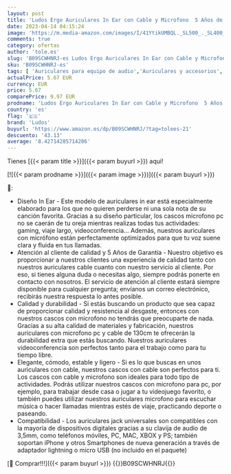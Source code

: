```yaml
---
layout: post
title: 'Ludos Ergo Auriculares In Ear con Cable y Microfono  5 Años de Garantía  Cascos con Cable Jack 3 5mm Auriculares Aislantes Ruido  Cascos Musica con Graves Potentes  Cascos para iPhone  Samsung  Mi'
date: 2023-04-14 04:15:24
image: 'https://m.media-amazon.com/images/I/41YtikUMBQL._SL500_._SL400_.jpg'
comments: true
category: ofertas
author: 'tole.es'
slug: 'B09SCWHNRJ-es Ludos Ergo Auriculares In Ear con Cable y Microfono 5 Años...'
sku: 'B09SCWHNRJ-es'
tags: [ 'Auriculares para equipo de audio','Auriculares y accesorios','Electrónica','iphone','ludos','🇪🇸', ]
actualPrice: 5.67 EUR
currency: EUR
price: 5.67
comparePrice: 9.97 EUR
prodname: 'Ludos Ergo Auriculares In Ear con Cable y Microfono  5 Años de Garantía  Cascos con Cable Jack 3 5mm Auriculares Aislantes Ruido  Cascos Musica con Graves Potentes  Cascos para iPhone  Samsung  Mi'
country: 'es'
flag: '🇪🇸'
brand: 'Ludos'
buyurl: 'https://www.amazon.es/dp/B09SCWHNRJ/?tag=tolees-21'
descuento: '43.13'
average: '8.42714285714286'
---
```


Tienes [{{< param title >}}]({{< param buyurl >}}) aqui!

[![{{< param prodname >}}]({{< param image >}})]({{< param buyurl >}})

🔎:

- Diseño In Ear - Este modelo de auriculares in ear está especialmente elaborado para los que no quieren perderse ni una sola nota de su canción favorita. Gracias a su diseño particular, los cascos microfono pc no se caerán de tu oreja mientras realizas todas tus actividades: gaming, viaje largo, videoconferencia... Además, nuestros auriculares con micrófono están perfectamente optimizados para que tu voz suene clara y fluida en tus llamadas.
- Atención al cliente de calidad y 5 Años de Garantía - Nuestro objetivo es proporcionar a nuestros clientes una experiencia de calidad tanto con nuestros auriculares cable cuanto con nuestro servicio al cliente. Por eso, si tienes alguna duda o necesitas algo, siempre podrás ponerte en contacto con nosotros. El servicio de atención al cliente estará siempre disponible para cualquier pregunta; envíanos un correo electrónico, recibirás nuestra respuesta lo antes posible.
- Calidad y durabilidad - Si estás buscando un producto que sea capaz de proporcionar calidad y resistencia al desgaste, entonces con nuestros cascos con microfono no tendrás que preocuparte de nada. Gracias a su alta calidad de materiales y fabricación, nuestros auriculares con microfono pc y cable de 130cm te ofrecerán la durabilidad extra que estás buscando. Nuestros auriculares videoconferencia son perfectos tanto para el trabajo como para tu tiempo libre.
- Elegante, cómodo, estable y ligero - Si es lo que buscas en unos auriculares con cable, nuestros cascos con cable son perfectos para ti. Los cascos con cable y microfono son ideales para todo tipo de actividades. Podrás utilizar nuestros cascos con microfono para pc, por ejemplo, para trabajar desde casa o jugar a tu videojuego favorito, o también puedes utilizar nuestros auriculares microfono para escuchar música o hacer llamadas mientras estés de viaje, practicando deporte o paseando.
- Compatibilidad - Los auriculares jack universales son compatibles con la mayoría de dispositivos digitales gracias a su clavija de audio de 3,5mm, como teléfonos móviles, PC, MAC, XBOX y PS; también soportan iPhone y otros Smartphones de nueva generación a través de adaptador lightning o micro USB (no incluido en el paquete)

[🛒 Comprar!!!]({{< param buyurl >}})
{{<world>}}B09SCWHNRJ{{</world>}}
